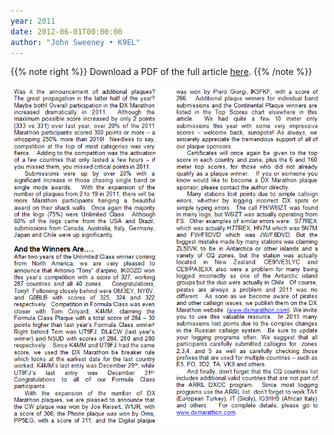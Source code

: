 ```yaml
---
year: 2011
date: 2012-06-01T00:00:00
author: "John Sweeney • K9EL"
---
```



{{% note right %}}
Download a PDF of the full article [here](./2011%20DX%20Marathon%20Results.pdf).
{{% /note %}}


![Page 1](./article-page1.gif)

